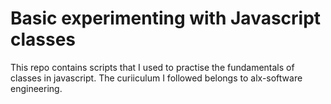 # Basic experimenting with Javascript classes
This repo contains scripts that I used to practise the fundamentals of classes in javascript. The curiiculum I followed belongs to alx-software engineering.

